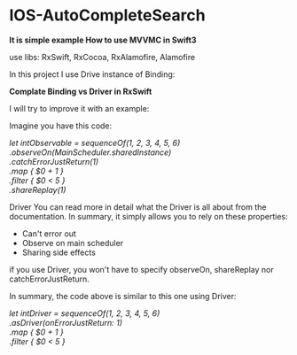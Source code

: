 # IOS-AutoCompleteSearch

<b>It is simple example How to use MVVMC in Swift3</b>

use libs: RxSwift, RxCocoa, RxAlamofire, Alamofire

In this project I use Drive instance of Binding: 

<b>Complate Binding vs Driver in RxSwift</b>

I will try to improve it with an example:

Imagine you have this code:

<i>let intObservable = sequenceOf(1, 2, 3, 4, 5, 6)<br>
     .observeOn(MainScheduler.sharedInstance)<br>
     .catchErrorJustReturn(1)<br>
     .map { $0 + 1 }<br>
     .filter { $0 < 5 }<br>
     .shareReplay(1)</i>
     
 Driver You can read more in detail what the Driver is all about from the documentation. 
 In summary, it simply allows you to rely on these properties: 
 - Can't error out<br> 
 - Observe on main scheduler<br> 
 - Sharing side effects<br>
 
 if you use Driver, you won't have to specify observeOn, shareReplay nor catchErrorJustReturn.<br>
 
 In summary, the code above is similar to this one using Driver:<br>
 
 <i>let intDriver = sequenceOf(1, 2, 3, 4, 5, 6)<br>
     .asDriver(onErrorJustReturn: 1)<br>
     .map { $0 + 1 }<br>
     .filter { $0 < 5 }</i>
